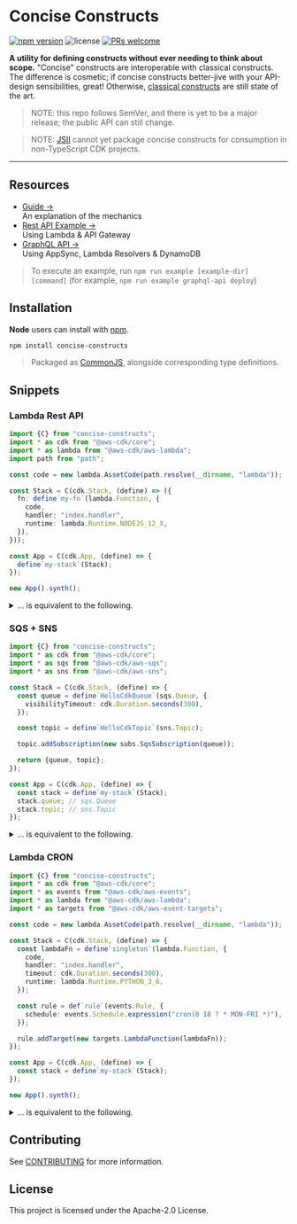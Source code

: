 # Concise Constructs

[![npm version](https://img.shields.io/npm/v/concise-constructs.svg?style=flat-square)](https://badge.fury.io/js/concise-constructs) ![license](https://img.shields.io/npm/l/concise-constructs.svg?style=flat-square) [![PRs welcome](https://img.shields.io/badge/PRs-welcome-brightgreen.svg?style=flat-square)](https://github.com/awslabs/concise-constructs/blob/master/CONTRIBUTING.md#submitting-pull-requests)

**A utility for defining constructs without ever needing to think about scope.** "Concise" constructs are interoperable with classical constructs. The difference is cosmetic; if concise constructs better-jive with your API-design sensibilities, great! Otherwise, [classical constructs](https://github.com/aws/constructs) are still state of the art.

> NOTE: this repo follows SemVer, and there is yet to be a major release; the public API can still change.

> NOTE: [JSII](https://github.com/aws/jsii) cannot yet package concise constructs for consumption in non-TypeScript CDK projects.

---

## Resources

<!-- - [Video Tutorial &rarr;](#)<br />A friendly end-to-end introduction on YouTube -->

- [Guide &rarr;](docs/guide.md)<br />An explanation of the mechanics
- [Rest API Example &rarr;](examples/rest-api)<br />Using Lambda & API Gateway
- [GraphQL API &rarr;](examples/graphql-api)<br />Using AppSync, Lambda Resolvers & DynamoDB

> To execute an example, run `npm run example [example-dir] [command]` (for example, `npm run example graphql-api deploy`)

## Installation

**Node** users can install with [npm](https://www.npmjs.com/package/concise-constructs).

```sh
npm install concise-constructs
```

> Packaged as [CommonJS](http://wiki.commonjs.org/wiki/Modules/1.1), alongside corresponding type definitions.

## Snippets

### Lambda Rest API

```ts
import {C} from "concise-constructs";
import * as cdk from "@aws-cdk/core";
import * as lambda from "@aws-cdk/aws-lambda";
import path from "path";

const code = new lambda.AssetCode(path.resolve(__dirname, "lambda"));

const Stack = C(cdk.Stack, (define) => ({
  fn: define`my-fn`(lambda.Function, {
    code,
    handler: "index.handler",
    runtime: lambda.Runtime.NODEJS_12_X,
  }),
}));

const App = C(cdk.App, (define) => {
  define`my-stack`(Stack);
});

new App().synth();
```

<details closed>
<summary>... is equivalent to the following.</summary>

```ts
import * as cdk from "@aws-cdk/core";
import * as lambda from "@aws-cdk/aws-lambda";
import path from "path";

const code = new lambda.AssetCode(path.resolve(__dirname, "lambda"));

class Stack extends cdk.Stack {
  fn;

  constructor(scope: cdk.App, id: string) {
    super(scope, id);

    this.fn = new lambda.Function(this, "my-fn", {
      code,
      handler: "index.handler",
      runtime: lambda.Runtime.NODEJS_12_X,
    });
  }
}

class App extends cdk.App {
  constructor() {
    super();

    new Stack(this, "my-stack");
  }
}

new App().synth();
```

</details>

### SQS + SNS

```ts
import {C} from "concise-constructs";
import * as cdk from "@aws-cdk/core";
import * as sqs from "@aws-cdk/aws-sqs";
import * as sns from "@aws-cdk/aws-sns";

const Stack = C(cdk.Stack, (define) => {
  const queue = define`HelloCdkQueue`(sqs.Queue, {
    visibilityTimeout: cdk.Duration.seconds(300),
  });

  const topic = define`HelloCdkTopic`(sns.Topic);

  topic.addSubscription(new subs.SqsSubscription(queue));

  return {queue, topic};
});

const App = C(cdk.App, (define) => {
  const stack = define`my-stack`(Stack);
  stack.queue; // sqs.Queue
  stack.topic; // sns.Topic
});
```

<details closed>
<summary>... is equivalent to the following.</summary>

```ts
import * as cdk from "@aws-cdk/core";
import * as sqs from "@aws-cdk/aws-sqs";
import * as sns from "@aws-cdk/aws-sns";

class HelloCdkStack extends cdk.Stack {
  queue;
  topic;

  constructor(scope: cdk.App, id: string) {
    super(scope, id, props);

    this.queue = new sqs.Queue(this, "HelloCdkQueue", {
      visibilityTimeout: cdk.Duration.seconds(300),
    });

    this.topic = new sns.Topic(this, "HelloCdkTopic");

    topic.addSubscription(new subs.SqsSubscription(this.queue));
  }
}

class App extends cdk.App {
  constructor() {
    super();

    const stack = new Stack(this, "my-stack");
    stack.queue; // sqs.Queue
    stack.topic; // sns.Topic
  }
}

new App().synth();
```

</details>

### Lambda CRON

```ts
import {C} from "concise-constructs";
import * as cdk from "@aws-cdk/core";
import * as events from "@aws-cdk/aws-events";
import * as lambda from "@aws-cdk/aws-lambda";
import * as targets from "@aws-cdk/aws-event-targets";

const code = new lambda.AssetCode(path.resolve(__dirname, "lambda"));

const Stack = C(cdk.Stack, (define) => {
  const lambdaFn = define`singleton`(lambda.Function, {
    code,
    handler: "index.handler",
    timeout: cdk.Duration.seconds(300),
    runtime: lambda.Runtime.PYTHON_3_6,
  });

  const rule = def`rule`(events.Rule, {
    schedule: events.Schedule.expression("cron(0 18 ? * MON-FRI *)"),
  });

  rule.addTarget(new targets.LambdaFunction(lambdaFn));
});

const App = C(cdk.App, (define) => {
  const stack = define`my-stack`(Stack);
});

new App().synth();
```

<details closed>
<summary>... is equivalent to the following.</summary>

```ts
import * as cdk from "@aws-cdk/core";
import * as events from "@aws-cdk/aws-events";
import * as lambda from "@aws-cdk/aws-lambda";
import * as targets from "@aws-cdk/aws-event-targets";

const code = new lambda.AssetCode(path.resolve(__dirname, "lambda"));

class Stack extends cdk.Stack {
  constructor(scope: cdk.App, id: string) {
    super(scope, id);

    const lambdaFn = new lambda.Function(this, "singleton", {
      code,
      handler: "index.handler",
      timeout: cdk.Duration.seconds(300),
      runtime: lambda.Runtime.PYTHON_3_6,
    });

    const rule = new events.Rule(this, "rule", {
      schedule: events.Schedule.expression("cron(0 18 ? * MON-FRI *)"),
    });

    rule.addTarget(new targets.LambdaFunction(lambdaFn));
  }
}

class App extends cdk.App {
  constructor() {
    new Stack(this, "my-stack");
  }
}

new App().synth();
```

</details>

## Contributing

See [CONTRIBUTING](CONTRIBUTING.md#security-issue-notifications) for more information.

## License

This project is licensed under the Apache-2.0 License.
